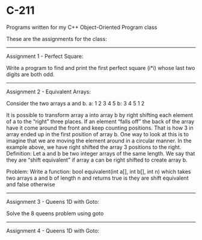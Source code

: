 # C-211
Programs written for my C++ Object-Oriented Program class

These are the assignments for the class:

____________________________________________________________________
Assignment 1 - Perfect Square:

Write a program to find and print the first perfect square (i*i) whose last two digits
are both odd.

__________________________________________________________________
Assignment 2 - Equivalent Arrays:

Consider the two arrays a and b.
a: 1 2 3 4 5
b: 3 4 5 1 2

It is possible to transform array a into array b by right shifting each element of a to the “right”
three places. If an element “falls off” the back of the array have it come around the front and
keep counting positions. That is how 3 in array ended up in the first position of array b. One
way to look at this is to imagine that we are moving the element around in a circular manner.
In the example above, we have right shifted the array 3 positions to the right.
Definition: Let a and b be two integer arrays of the same length. We say that they are “shift
equivalent” if array a can be right shifted to create array b.

Problem:
Write a function: bool equivalent(int a[], int b[], int n)
which takes two arrays a and b of length n and returns true is they are shift equivalent and false
otherwise

__________________________________________________________________
Assignment 3 - Queens 1D with Goto:

Solve the 8 queens problem using goto

__________________________________________________________________
Assignment 4 - Queens 1D with Goto:
